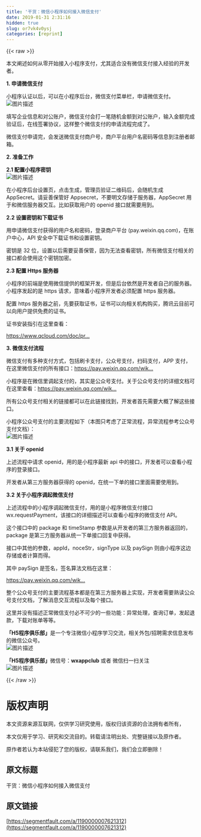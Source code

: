 ```yaml
---
title: '干货：微信小程序如何接入微信支付' 
date: 2019-01-31 2:31:16
hidden: true
slug: or7vk4v0ysj
categories: [reprint]
---
```


{{< raw >}}

                    
<p>本文阐述如何从零开始接入小程序支付，尤其适合没有微信支付接入经验的开发者。</p>
<p><strong>1. 申请微信支付</strong></p>
<p>小程序认证以后，可以在小程序后台，微信支付菜单栏，申请微信支付。<br><span class="img-wrap"><img data-src="/img/bVF8NT?w=639&amp;h=300" src="https://static.alili.tech/img/bVF8NT?w=639&amp;h=300" alt="图片描述" title="图片描述" style="cursor: pointer; display: inline;"></span></p>
<p>填写企业信息和对公账户，微信支付会打一笔随机金额到对公账户，输入金额完成验证后，在线签署协议，这样整个微信支付的申请流程完成了。</p>
<p>微信支付申请完，会发送微信支付商户号，商户平台用户名密码等信息到注册者邮箱。</p>
<p><strong>2. 准备工作</strong></p>
<p><strong>2.1  配置小程序密钥</strong><br><span class="img-wrap"><img data-src="/img/bVF8NX?w=646&amp;h=312" src="https://static.alili.tech/img/bVF8NX?w=646&amp;h=312" alt="图片描述" title="图片描述" style="cursor: pointer; display: inline;"></span></p>
<p>在小程序后台设置页，点击生成，管理员验证二维码后，会随机生成 AppSecret。请妥善保管好 Appsecret，不要明文存储于服务器，AppSecret 用于和微信服务器交互。比如获取用户的 openid 接口就需要用到。</p>
<p><strong>2.2  设置密钥和下载证书</strong></p>
<p>用申请微信支付获得的用户名和密码，登录商户平台 (pay.weixin.qq.com)，在账户中心，API 安全中下载证书和设置密钥。</p>
<p>密钥是 32 位，设置以后需要妥善保管，因为无法查看密钥，所有微信支付相关的接口都会使用这个密钥加密。</p>
<p><strong>2.3 配置 Https 服务器</strong></p>
<p>小程序的前端是使用微信提供的框架开发，但是后台依然是开发者自己的服务器。小程序发起的是 https 请求，意味着小程序开发者必须配置 https 服务器。</p>
<p>配置 https 服务器之前，先要获取证书，证书可以向相关机构购买，腾讯云目前可以向用户提供免费的证书。</p>
<p>证书安装指引在这里查看：</p>
<p><a href="https://www.qcloud.com/doc/product/400/4143" rel="nofollow noreferrer" target="_blank">https://www.qcloud.com/doc/pr...</a></p>
<p><strong>3. 微信支付流程</strong></p>
<p>微信支付有多种支付方式，包括刷卡支付，公众号支付，扫码支付，APP 支付，在这里微信支付的所有接口：<a href="https://pay.weixin.qq.com/wiki/doc/api/index.html" rel="nofollow noreferrer" target="_blank">https://pay.weixin.qq.com/wik...</a></p>
<p>小程序是在微信里调起支付的，其实是公众号支付。关于公众号支付的详细文档可在这里查看：<a href="https://pay.weixin.qq.com/wiki/doc/api/jsapi.php?chapter=7_1" rel="nofollow noreferrer" target="_blank">https://pay.weixin.qq.com/wik...</a></p>
<p>所有公众号支付相关的链接都可以在此链接找到，开发者首先需要大概了解这些接口。</p>
<p>小程序公众号支付的主要流程如下（本图只考虑了正常流程，异常流程参考公众号支付文档）：<br><span class="img-wrap"><img data-src="/img/bVF8N6?w=639&amp;h=390" src="https://static.alili.tech/img/bVF8N6?w=639&amp;h=390" alt="图片描述" title="图片描述" style="cursor: pointer; display: inline;"></span></p>
<p><strong>3.1 关于 openid</strong></p>
<p>上述流程中请求 openid，用的是小程序最新 api 中的接口，开发者可以查看小程序的登录接口。</p>
<p>开发者从第三方服务器获得的 openid，在统一下单的接口里面需要使用到。</p>
<p><strong>3.2 关于小程序调起微信支付</strong></p>
<p>上述流程中的小程序调起微信支付，用的是小程序微信支付接口 wx.requestPayment，该接口的详细描述可以查看小程序的微信支付 API。</p>
<p>这个接口中的 package 和 timeStamp 参数是从开发者的第三方服务器返回的，package 是第三方服务器从统一下单接口回复中获得。</p>
<p>接口中其他的参数，appId，noceStr，signType 以及 paySign 则由小程序这边存储或者计算而得。</p>
<p>其中 paySign 是签名，签名算法文档在这里：</p>
<p><a href="https://pay.weixin.qq.com/wiki/doc/api/jsapi.php?chapter=4_3&amp;t=20161107" rel="nofollow noreferrer" target="_blank">https://pay.weixin.qq.com/wik...</a></p>
<p>整个公众号支付的主要流程基本都是在第三方服务器上实现，开发者需要熟读公众号支付文档，了解消息交互流程以及每个接口。</p>
<p>这里并没有描述正常微信支付必不可少的一些功能：异常处理，查询订单，发起退款，下载对账单等等。</p>
<p><strong>「H5程序俱乐部」</strong>是一个专注微信小程序学习交流，相关外包/招聘需求信息发布的微信公众号。<br><span class="img-wrap"><img data-src="/img/bVE7vk?w=638&amp;h=260" src="https://static.alili.tech/img/bVE7vk?w=638&amp;h=260" alt="图片描述" title="图片描述" style="cursor: pointer; display: inline;"></span></p>
<p><strong>「H5程序俱乐部」</strong>微信号：<strong>wxappclub</strong> 或者 微信扫一扫关注<br><span class="img-wrap"><img data-src="/img/bVEGCc?w=258&amp;h=258" src="https://static.alili.tech/img/bVEGCc?w=258&amp;h=258" alt="图片描述" title="图片描述" style="cursor: pointer; display: inline;"></span></p>

                
{{< /raw >}}

# 版权声明
本文资源来源互联网，仅供学习研究使用，版权归该资源的合法拥有者所有，

本文仅用于学习、研究和交流目的。转载请注明出处、完整链接以及原作者。

原作者若认为本站侵犯了您的版权，请联系我们，我们会立即删除！

## 原文标题
干货：微信小程序如何接入微信支付

## 原文链接
[https://segmentfault.com/a/1190000007621312](https://segmentfault.com/a/1190000007621312)

